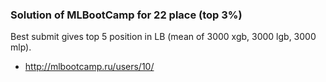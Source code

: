 ### Solution of MLBootCamp for 22 place (top 3%)
Best submit gives top 5 position in LB (mean of 3000 xgb, 3000 lgb, 3000 mlp).
* http://mlbootcamp.ru/users/10/